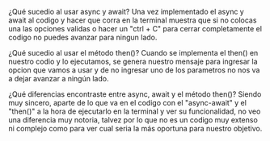 ¿Qué sucedio al usar async y await?
Una vez implementado el async y await al codigo y hacer que corra en la terminal
muestra que si no colocas una las opciones validas o hacer un "ctrl + C" para cerrar
completamente el codigo no puedes avanzar para ningun lado.

¿Qué sucedio al usar el método then()?
Cuando se implementa el then() en nuestro codio y lo ejecutamos, se genera
nuestro mensaje para ingresar la opcion que vamos a usar y de no ingresar uno
de los parametros no nos va a dejar avanzar a ningún lado.

¿Qué diferencias encontraste entre async, await y el método then()?
Siendo muy sincero, aparte de lo que va en el codigo con el "async-await" y el "then()"
a la hora de ejecutarlo en la terminal y ver su funcionalidad, no veo una diferencia 
muy notoria, talvez por lo que no es un codigo muy extenso ni complejo como para ver cual
seria la más oportuna para nuestro objetivo.
